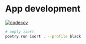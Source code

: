 # App development

[![codecov](https://codecov.io/gh/searchs/taskman/graph/badge.svg?token=MI1RH9CS1P)](https://codecov.io/gh/searchs/taskman)

```bash
# apply isort
poetry run isort . --profile black

```
